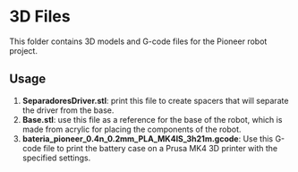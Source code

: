 # 3D Files

This folder contains 3D models and G-code files for the Pioneer robot project.

## Usage

1. **SeparadoresDriver.stl**: print this file to create spacers that will separate the driver from the base.
2. **Base.stl**: use this file as a reference for the base of the robot, which is made from acrylic for placing the components of the robot.
3. **bateria_pioneer_0.4n_0.2mm_PLA_MK4IS_3h21m.gcode**: Use this G-code file to print the battery case on a Prusa MK4 3D printer with the specified settings.
